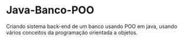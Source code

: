 # Java-Banco-POO
Criando sistema back-end de um banco usando POO em java, usando vários conceitos da programação orientada a objetos.
